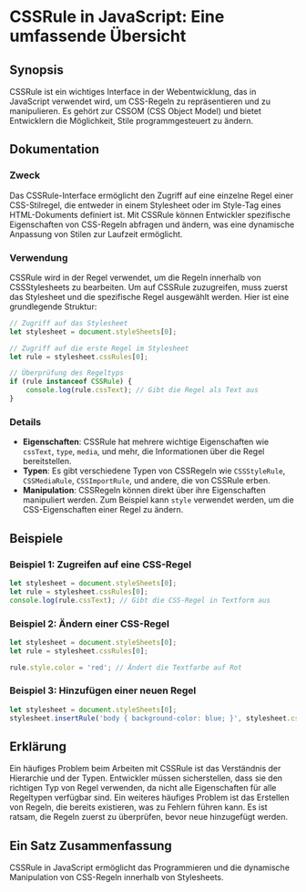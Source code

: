 <!--
Meta Description: # CSSRule in JavaScript: Eine umfassende Übersicht ## Synopsis CSSRule ist ein wichtiges Interface in der Webentwicklung, das in JavaScript verwendet ...
Meta Keywords: die, stylesheet, regel, cssrule, css
-->

# CSSRule in JavaScript: Eine umfassende Übersicht

## Synopsis
CSSRule ist ein wichtiges Interface in der Webentwicklung, das in JavaScript verwendet wird, um CSS-Regeln zu repräsentieren und zu manipulieren. Es gehört zur CSSOM (CSS Object Model) und bietet Entwicklern die Möglichkeit, Stile programmgesteuert zu ändern.

## Dokumentation
### Zweck
Das CSSRule-Interface ermöglicht den Zugriff auf eine einzelne Regel einer CSS-Stilregel, die entweder in einem Stylesheet oder im Style-Tag eines HTML-Dokuments definiert ist. Mit CSSRule können Entwickler spezifische Eigenschaften von CSS-Regeln abfragen und ändern, was eine dynamische Anpassung von Stilen zur Laufzeit ermöglicht.

### Verwendung
CSSRule wird in der Regel verwendet, um die Regeln innerhalb von CSSStylesheets zu bearbeiten. Um auf CSSRule zuzugreifen, muss zuerst das Stylesheet und die spezifische Regel ausgewählt werden. Hier ist eine grundlegende Struktur:

```javascript
// Zugriff auf das Stylesheet
let stylesheet = document.styleSheets[0];

// Zugriff auf die erste Regel im Stylesheet
let rule = stylesheet.cssRules[0];

// Überprüfung des Regeltyps
if (rule instanceof CSSRule) {
    console.log(rule.cssText); // Gibt die Regel als Text aus
}
```

### Details
- **Eigenschaften**: CSSRule hat mehrere wichtige Eigenschaften wie `cssText`, `type`, `media`, und mehr, die Informationen über die Regel bereitstellen.
- **Typen**: Es gibt verschiedene Typen von CSSRegeln wie `CSSStyleRule`, `CSSMediaRule`, `CSSImportRule`, und andere, die von CSSRule erben.
- **Manipulation**: CSSRegeln können direkt über ihre Eigenschaften manipuliert werden. Zum Beispiel kann `style` verwendet werden, um die CSS-Eigenschaften einer Regel zu ändern.

## Beispiele
### Beispiel 1: Zugreifen auf eine CSS-Regel
```javascript
let stylesheet = document.styleSheets[0];
let rule = stylesheet.cssRules[0];
console.log(rule.cssText); // Gibt die CSS-Regel in Textform aus
```

### Beispiel 2: Ändern einer CSS-Regel
```javascript
let stylesheet = document.styleSheets[0];
let rule = stylesheet.cssRules[0];

rule.style.color = 'red'; // Ändert die Textfarbe auf Rot
```

### Beispiel 3: Hinzufügen einer neuen Regel
```javascript
let stylesheet = document.styleSheets[0];
stylesheet.insertRule('body { background-color: blue; }', stylesheet.cssRules.length);
```

## Erklärung
Ein häufiges Problem beim Arbeiten mit CSSRule ist das Verständnis der Hierarchie und der Typen. Entwickler müssen sicherstellen, dass sie den richtigen Typ von Regel verwenden, da nicht alle Eigenschaften für alle Regeltypen verfügbar sind. Ein weiteres häufiges Problem ist das Erstellen von Regeln, die bereits existieren, was zu Fehlern führen kann. Es ist ratsam, die Regeln zuerst zu überprüfen, bevor neue hinzugefügt werden.

## Ein Satz Zusammenfassung
CSSRule in JavaScript ermöglicht das Programmieren und die dynamische Manipulation von CSS-Regeln innerhalb von Stylesheets.